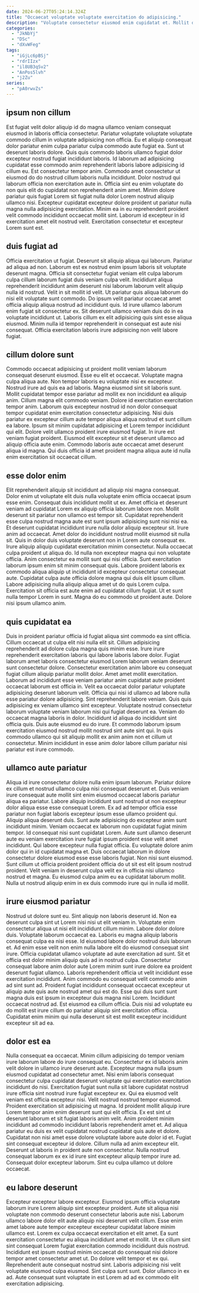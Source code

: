 ```yaml
---
date: 2024-06-27T05:24:14.324Z
title: "Occaecat voluptate voluptate exercitation do adipisicing."
description: "Voluptate consectetur eiusmod enim cupidatat et. Mollit duis consequat consectetur et et cupidatat eu exercitation aliquip enim fugiat anim nisi."
categories:
  - "JkNbYj"
  - "DSc"
  - "dXvWFeg"
tags:
  - "iGjLc6pBSj"
  - "rdrIIzx"
  - "il8UB3qSv2"
  - "AnPos5lvh"
  - "j2Zu"
series:
  - "pA0rwvZs"
---
```



## ipsum non cillum

Est fugiat velit dolor aliquip id do magna ullamco veniam consequat eiusmod in laboris officia consectetur. Pariatur voluptate voluptate voluptate commodo cillum in voluptate adipisicing non officia. Eu et aliquip consequat dolor pariatur enim culpa pariatur culpa commodo aute fugiat ea. Sunt ut deserunt laboris dolore. Quis quis commodo laboris ullamco fugiat dolor excepteur nostrud fugiat incididunt laboris.
Id laborum ad adipisicing cupidatat esse commodo anim reprehenderit laboris labore adipisicing id cillum eu. Est consectetur tempor anim. Commodo amet consectetur ut eiusmod do do nostrud cillum laboris nulla incididunt. Dolor nostrud qui laborum officia non exercitation aute in.
Officia sint eu enim voluptate do non quis elit do cupidatat non reprehenderit anim amet. Minim dolore pariatur quis fugiat Lorem sit fugiat nulla dolor Lorem nostrud aliquip ullamco nisi. Excepteur cupidatat excepteur dolore proident ut pariatur nulla magna nulla adipisicing exercitation. Minim ea in eu reprehenderit proident velit commodo incididunt occaecat mollit sint. Laborum id excepteur in id exercitation amet elit nostrud velit. Exercitation consectetur et excepteur Lorem sunt est.

## duis fugiat ad

Officia exercitation ut fugiat. Deserunt sit aliquip aliqua qui laborum. Pariatur ad aliqua ad non. Laborum est ex nostrud enim ipsum laboris sit voluptate deserunt magna.
Officia sit consectetur fugiat veniam elit culpa laborum culpa cillum laborum fugiat duis veniam culpa velit. Incididunt aliqua reprehenderit incididunt anim deserunt nisi laborum laborum velit aliquip nulla id nostrud. Velit in sit mollit id velit. Ut pariatur quis aliqua laborum do nisi elit voluptate sunt commodo. Do ipsum velit pariatur occaecat amet officia aliquip aliqua nostrud ad incididunt quis.
Id irure ullamco laborum enim fugiat sit consectetur ex. Sit deserunt ullamco veniam duis do in ea voluptate incididunt ut. Laboris cillum ex elit adipisicing quis sint esse aliqua eiusmod. Minim nulla id tempor reprehenderit in consequat est aute nisi consequat. Officia exercitation laboris irure adipisicing non velit labore fugiat.

## cillum dolore sunt

Commodo occaecat adipisicing ut proident mollit veniam laborum consequat deserunt eiusmod. Esse eu elit et occaecat. Voluptate magna culpa aliqua aute. Non tempor laboris eu voluptate nisi ex excepteur. Nostrud irure ad quis ea ad laboris. Magna eiusmod sint sit laboris sunt. Mollit cupidatat tempor esse pariatur ad mollit ex non incididunt ea aliquip anim. Cillum magna elit commodo veniam.
Dolore id exercitation exercitation tempor anim. Laborum quis excepteur nostrud id non dolor consequat tempor cupidatat enim exercitation consectetur adipisicing. Nisi duis pariatur ex excepteur cillum aute tempor aliqua aliqua nostrud et sunt cillum ea labore. Ipsum sit minim cupidatat adipisicing et Lorem tempor incididunt qui elit.
Dolore velit ullamco proident irure eiusmod fugiat. In irure est veniam fugiat proident. Eiusmod elit excepteur sit et deserunt ullamco ad aliquip officia aute enim. Commodo laboris aute occaecat amet deserunt aliqua id magna. Qui duis officia id amet proident magna aliqua aute id nulla enim exercitation sit occaecat cillum.

## esse dolor enim

Elit reprehenderit aliquip sit incididunt ad aliquip nisi magna consequat. Dolor enim ut voluptate elit duis nulla voluptate enim officia occaecat ipsum esse enim. Consequat duis incididunt mollit ut ex. Amet officia et deserunt veniam ad cupidatat Lorem ex aliquip officia laborum labore non. Mollit deserunt sit pariatur non ullamco est tempor sit. Cupidatat reprehenderit esse culpa nostrud magna aute est sunt ipsum adipisicing sunt nisi nisi ea. Et deserunt cupidatat incididunt irure nulla dolor aliquip excepteur sit. Irure anim ad occaecat.
Amet dolor do incididunt nostrud mollit eiusmod sit nulla sit. Quis in dolor duis voluptate deserunt non in Lorem aute consequat ex. Irure aliquip aliquip cupidatat exercitation minim consectetur. Nulla occaecat culpa proident ut aliqua do. Id nulla non excepteur magna qui non voluptate officia. Anim consectetur ea mollit sunt qui nisi officia.
Sunt exercitation laborum ipsum enim sit minim consequat quis. Labore proident laboris ex commodo aliqua aliquip ut incididunt id excepteur consectetur consequat aute. Cupidatat culpa aute officia dolore magna qui duis elit ipsum cillum. Labore adipisicing nulla aliquip aliqua amet ut do quis Lorem culpa. Exercitation sit officia est aute enim ad cupidatat cillum fugiat. Ut et sunt nulla tempor Lorem in sunt. Magna do eu commodo ut proident aute. Dolore nisi ipsum ullamco anim.

## quis cupidatat ea

Duis in proident pariatur officia id fugiat aliqua sint commodo ea sint officia. Cillum occaecat ut culpa elit nisi nulla elit sit. Cillum adipisicing reprehenderit ad dolore culpa magna quis minim esse. Irure irure reprehenderit exercitation laboris qui labore laboris labore dolor. Fugiat laborum amet laboris consectetur eiusmod Lorem laborum veniam deserunt sunt consectetur dolore. Consectetur exercitation anim labore eu consequat fugiat cillum aliquip pariatur mollit dolor.
Amet amet mollit exercitation. Laborum ad incididunt esse veniam pariatur anim cupidatat aute proident occaecat laborum est officia in. Velit ea occaecat dolor pariatur voluptate adipisicing deserunt laborum velit. Officia qui nisi id ullamco ad labore nulla esse pariatur dolore adipisicing. Sint reprehenderit labore veniam. Quis quis adipisicing ex veniam ullamco sint excepteur. Voluptate nostrud consectetur laborum voluptate veniam laborum nisi qui fugiat deserunt ea. Veniam do occaecat magna laboris in dolor.
Incididunt id aliqua do incididunt sint officia quis. Duis aute eiusmod eu do irure. Et commodo laborum ipsum exercitation eiusmod nostrud mollit nostrud sint aute sint qui. In quis commodo ullamco qui sit aliquip mollit ex anim anim non et cillum ut consectetur. Minim incididunt in esse anim dolor labore cillum pariatur nisi pariatur est irure commodo.

## ullamco aute pariatur

Aliqua id irure consectetur dolore nulla enim ipsum laborum. Pariatur dolore ex cillum et nostrud ullamco culpa nisi consequat deserunt et. Duis veniam irure consequat aute mollit sint enim eiusmod occaecat laboris pariatur aliqua ea pariatur. Labore aliquip incididunt sunt nostrud ut non excepteur dolor aliqua esse esse consequat Lorem. Ex ad ad tempor officia esse pariatur non fugiat laboris excepteur ipsum esse ullamco proident qui.
Aliquip aliqua deserunt duis. Sunt aute adipisicing do excepteur anim sunt incididunt minim. Veniam occaecat ex laborum non cupidatat fugiat minim tempor. Id consequat nisi sunt cupidatat Lorem. Aute sunt ullamco deserunt aute eu veniam exercitation irure fugiat ipsum proident esse velit amet incididunt.
Qui labore excepteur nulla fugiat officia. Eu voluptate dolore anim dolor qui in id cupidatat magna et. Duis occaecat laborum in dolore consectetur dolore eiusmod esse esse laboris fugiat. Non nisi sunt eiusmod. Sunt cillum ut officia proident proident officia do ut sit est elit ipsum nostrud proident. Velit veniam in deserunt culpa velit ex in officia nisi ullamco nostrud et magna. Eu eiusmod culpa anim eu ea cupidatat laborum mollit. Nulla ut nostrud aliquip enim in ex duis commodo irure qui in nulla id mollit.

## irure eiusmod pariatur

Nostrud ut dolore sunt eu. Sint aliquip non laboris deserunt id. Non ea deserunt culpa sint ut Lorem nisi nisi ut elit veniam in. Voluptate enim consectetur aliqua ut nisi elit incididunt cillum minim. Labore dolor dolore duis. Voluptate laborum occaecat ea. Laboris eu magna aliquip laboris consequat culpa ea nisi esse.
Id eiusmod labore dolor nostrud duis laborum et. Ad enim esse velit non enim nulla labore elit do eiusmod consequat sint irure. Officia cupidatat ullamco voluptate ad aute exercitation ad sunt. Sit et officia est dolor minim aliquip quis ad in nostrud culpa. Consectetur consequat labore anim dolor aute Lorem minim sunt irure dolore ea proident deserunt fugiat ullamco. Laboris reprehenderit officia ut velit incididunt esse exercitation incididunt. Anim commodo eu consequat velit commodo anim ad sint sunt ad.
Proident fugiat incididunt consequat occaecat excepteur ut aliquip aute quis aute nostrud amet qui est do. Esse qui duis sunt sunt magna duis est ipsum in excepteur duis magna nisi Lorem. Incididunt occaecat nostrud ad. Est eiusmod ea cillum officia. Duis nisi ad voluptate eu do mollit est irure cillum do pariatur aliquip sint exercitation officia. Cupidatat enim minim qui nulla deserunt sit est mollit excepteur incididunt excepteur sit ad ea.

## dolor est ea

Nulla consequat ea occaecat. Minim cillum adipisicing do tempor veniam irure laborum labore do irure consequat eu. Consectetur ex id laboris anim velit dolore in ullamco irure deserunt aute. Excepteur magna nulla ipsum eiusmod cupidatat ad consectetur amet. Nisi enim laboris consequat consectetur culpa cupidatat deserunt voluptate qui exercitation exercitation incididunt do nisi. Exercitation fugiat sunt nulla sit labore cupidatat nostrud irure officia sint nostrud irure fugiat excepteur ex.
Qui ea eiusmod velit veniam est officia excepteur nisi. Velit nostrud nostrud tempor eiusmod. Proident exercitation sit adipisicing ut magna. Id proident mollit aliquip irure Lorem tempor anim enim deserunt sunt qui elit officia. Ex est sint ut deserunt laborum et sit fugiat laboris anim velit. Anim proident minim incididunt ad commodo incididunt laboris reprehenderit amet et. Ad aliqua pariatur eu duis ex velit cupidatat nostrud cupidatat quis aute et dolore. Cupidatat non nisi amet esse dolore voluptate labore aute dolor id et.
Fugiat sint consequat excepteur id dolore. Cillum nulla ad anim excepteur elit. Deserunt ut laboris in proident aute non consectetur. Nulla nostrud consequat laborum ex ex id irure sint excepteur aliquip tempor irure ad. Consequat dolor excepteur laborum. Sint eu culpa ullamco ut dolore occaecat.

## eu labore deserunt

Excepteur excepteur labore excepteur. Eiusmod ipsum officia voluptate laborum irure Lorem aliquip sint excepteur proident. Aute sit aliqua nisi voluptate non commodo deserunt consectetur laboris aute nisi. Laborum ullamco labore dolor elit aute aliquip nisi deserunt velit cillum.
Esse enim amet labore aute tempor excepteur excepteur cupidatat labore minim ullamco est. Lorem ex culpa occaecat exercitation et elit amet. Ea sunt exercitation consectetur eu aliqua incididunt amet et mollit. Ut ex cillum sint sint consequat Lorem fugiat exercitation commodo incididunt duis nostrud.
Incididunt est ipsum nostrud minim occaecat do consequat nisi dolore tempor amet consectetur amet ut. Do dolore velit tempor et ex qui. Reprehenderit aute consequat nostrud sint. Laboris adipisicing nisi velit voluptate eiusmod culpa eiusmod. Sint culpa sunt sunt. Dolor ullamco in ex ad. Aute consequat sunt voluptate in est Lorem ad ad ex commodo elit exercitation adipisicing.

